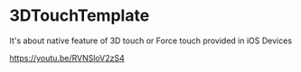 # 3DTouchTemplate
It's about native feature of 3D touch or Force touch provided in iOS Devices

https://youtu.be/RVNSloV2zS4

